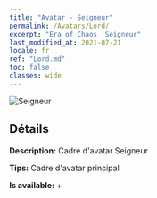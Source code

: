```yaml
---
title: "Avatar - Seigneur"
permalink: /Avatars/Lord/
excerpt: "Era of Chaos  Seigneur"
last_modified_at: 2021-07-21
locale: fr
ref: "Lord.md"
toc: false
classes: wide
---
```

 ![Seigneur](/images/a/bg_head_mainView.png)

## Détails

 **Description:** Cadre d'avatar Seigneur 

 **Tips:** Cadre d'avatar principal 

 **Is available:**  + 

